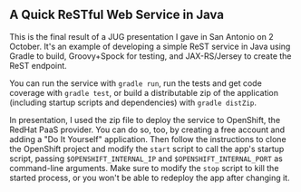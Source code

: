 A Quick ReSTful Web Service in Java
-----------------------------------

This is the final result of a JUG presentation I gave in San Antonio on 2 October. It's an example of developing a simple ReST service in Java using Gradle to build, Groovy+Spock for testing, and JAX-RS/Jersey to create the ReST endpoint.

You can run the service with `gradle run`, run the tests and get code coverage with `gradle test`, or build a distributable zip of the application (including startup scripts and dependencies) with `gradle distZip`.

In presentation, I used the zip file to deploy the service to OpenShift, the RedHat PaaS provider. You can do so, too, by creating a free account and adding a "Do It Yourself" application. Then follow the instructions to clone the OpenShift project and modify the `start` script to call the app's startup script, passing `$OPENSHIFT_INTERNAL_IP` and `$OPENSHIFT_INTERNAL_PORT` as command-line arguments. Make sure to modify the `stop` script to kill the started process, or you won't be able to redeploy the app after changing it.
